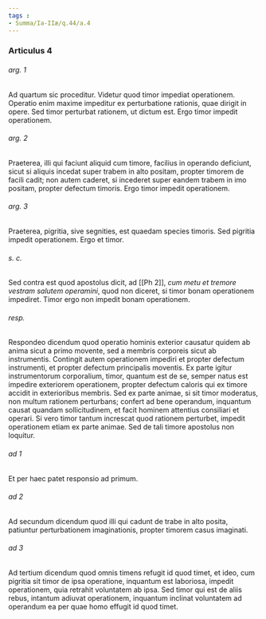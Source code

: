 ```yaml
---
tags : 
- Summa/Ia-IIæ/q.44/a.4
---
```


### Articulus 4

###### arg. 1
Ad quartum sic proceditur. Videtur quod timor impediat operationem. Operatio enim maxime impeditur ex perturbatione rationis, quae dirigit in opere. Sed timor perturbat rationem, ut dictum est. Ergo timor impedit operationem.

###### arg. 2
Praeterea, illi qui faciunt aliquid cum timore, facilius in operando deficiunt, sicut si aliquis incedat super trabem in alto positam, propter timorem de facili cadit; non autem caderet, si incederet super eandem trabem in imo positam, propter defectum timoris. Ergo timor impedit operationem.

###### arg. 3
Praeterea, pigritia, sive segnities, est quaedam species timoris. Sed pigritia impedit operationem. Ergo et timor.

###### s. c.
Sed contra est quod apostolus dicit, ad [[Ph 2]], *cum metu et tremore vestram salutem operamini*, quod non diceret, si timor bonam operationem impediret. Timor ergo non impedit bonam operationem.

###### resp.
Respondeo dicendum quod operatio hominis exterior causatur quidem ab anima sicut a primo movente, sed a membris corporeis sicut ab instrumentis. Contingit autem operationem impediri et propter defectum instrumenti, et propter defectum principalis moventis. Ex parte igitur instrumentorum corporalium, timor, quantum est de se, semper natus est impedire exteriorem operationem, propter defectum caloris qui ex timore accidit in exterioribus membris. Sed ex parte animae, si sit timor moderatus, non multum rationem perturbans; confert ad bene operandum, inquantum causat quandam sollicitudinem, et facit hominem attentius consiliari et operari. Si vero timor tantum increscat quod rationem perturbet, impedit operationem etiam ex parte animae. Sed de tali timore apostolus non loquitur.

###### ad 1
Et per haec patet responsio ad primum.

###### ad 2
Ad secundum dicendum quod illi qui cadunt de trabe in alto posita, patiuntur perturbationem imaginationis, propter timorem casus imaginati.

###### ad 3
Ad tertium dicendum quod omnis timens refugit id quod timet, et ideo, cum pigritia sit timor de ipsa operatione, inquantum est laboriosa, impedit operationem, quia retrahit voluntatem ab ipsa. Sed timor qui est de aliis rebus, intantum adiuvat operationem, inquantum inclinat voluntatem ad operandum ea per quae homo effugit id quod timet.


